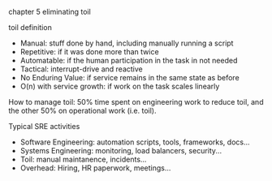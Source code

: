 chapter 5 eliminating toil

toil definition
* Manual: stuff done by hand, including manually running a script
* Repetitive: if it was done more than twice
* Automatable: if the human participation in the task in not needed
* Tactical: interrupt-drive and reactive
* No Enduring Value: if service remains in the same state as before
* O(n) with service growth: if work on the task scales linearly

How to manage toil: 50% time spent on engineering work to reduce toil, and the other 50% on operational work (i.e. toil).

Typical SRE activities
* Software Engineering: automation scripts, tools, frameworks, docs...
* Systems Engineering: monitoring, load balancers, security...
* Toil: manual maintanence, incidents...
* Overhead: Hiring, HR paperwork, meetings...

